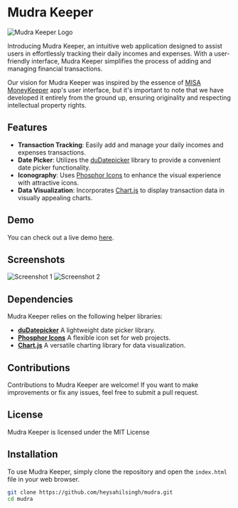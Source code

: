 # Mudra Keeper
![Mudra Keeper Logo](link-to-your-logo.png)

Introducing Mudra Keeper, an intuitive web application designed to assist users in effortlessly tracking their daily incomes and expenses. With a user-friendly interface, Mudra Keeper simplifies the process of adding and managing financial transactions.

Our vision for Mudra Keeper was inspired by the essence of [MISA MoneyKeeper](https://sothuchi.misa.vn/en/home/) app's user interface, but it's important to note that we have developed it entirely from the ground up, ensuring originality and respecting intellectual property rights.

## Features
- **Transaction Tracking**: Easily add and manage your daily incomes and expenses transactions.
- **Date Picker**: Utilizes the [duDatepicker](https://github.com/dmuy/duDatepicker) library to provide a convenient date picker functionality.
- **Iconography**: Uses [Phosphor Icons](https://github.com/phosphor-icons/homepage) to enhance the visual experience with attractive icons.
- **Data Visualization**: Incorporates [Chart.js](https://github.com/chartjs) to display transaction data in visually appealing charts.

## Demo
You can check out a live demo [here](https://heysahilsingh.github.io/mudra/).

## Screenshots
![Screenshot 1](screenshot1.png)
![Screenshot 2](screenshot2.png)

## Dependencies
Mudra Keeper relies on the following helper libraries:

- **[duDatepicker](https://github.com/dmuy/duDatepicker)** A lightweight date picker library.
- **[Phosphor Icons](https://github.com/phosphor-icons/homepage)** A flexible icon set for web projects.
- **[Chart.js](https://github.com/chartjs)** A versatile charting library for data visualization.

## Contributions
Contributions to Mudra Keeper are welcome! If you want to make improvements or fix any issues, feel free to submit a pull request.

## License
Mudra Keeper is licensed under the MIT License

## Installation
To use Mudra Keeper, simply clone the repository and open the `index.html` file in your web browser.

```bash
git clone https://github.com/heysahilsingh/mudra.git
cd mudra
